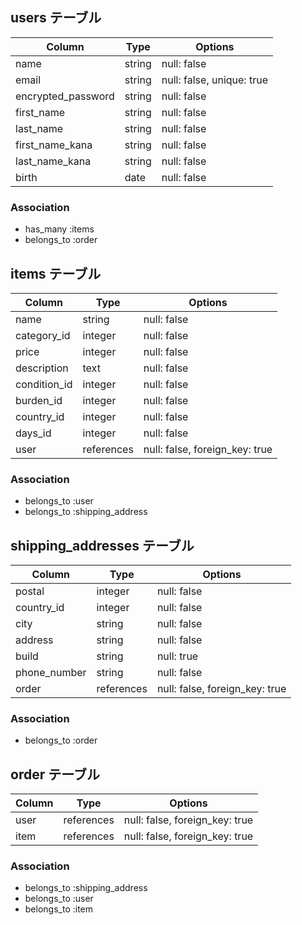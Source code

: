## users テーブル

| Column               | Type       | Options                        |
| -------------------- | ---------- | ------------------------------ |
| name                 | string     | null: false                    |
| email                | string     | null: false, unique: true      |
| encrypted_password   | string     | null: false                    |
| first_name           | string     | null: false                    |
| last_name            | string     | null: false                    |
| first_name_kana      | string     | null: false                    |
| last_name_kana       | string     | null: false                    |
| birth                | date       | null: false                    |

### Association

- has_many :items
- belongs_to :order

##  items テーブル

| Column       | Type       | Options                        |
| ------------ | ---------- | ------------------------------ |
| name         | string     | null: false                    |
| category_id  | integer    | null: false                    |
| price        | integer    | null: false                    |
| description  | text       | null: false                    |
| condition_id | integer    | null: false                    |
| burden_id    | integer    | null: false                    |
| country_id   | integer    | null: false                    |
| days_id      | integer    | null: false                    |
| user         | references | null: false, foreign_key: true |

### Association

- belongs_to :user
- belongs_to :shipping_address

## shipping_addresses テーブル

| Column           | Type       | Options     |
| ---------------- | ---------- | ----------- |
| postal           | integer    | null: false |
| country_id       | integer    | null: false |
| city             | string     | null: false |
| address          | string     | null: false |
| build            | string     | null: true  |
| phone_number     | string     | null: false |
| order            | references | null: false, foreign_key: true |

### Association
- belongs_to :order

## order テーブル

| Column           | Type       | Options                        |
| ---------------- | ---------- | ------------------------------ |
| user             | references | null: false, foreign_key: true |
| item             | references | null: false, foreign_key: true |

### Association

- belongs_to :shipping_address
- belongs_to :user
- belongs_to :item